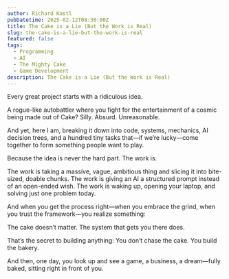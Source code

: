 ```yaml
---
author: Richard Kastl
pubDatetime: 2025-02-12T08:30:00Z
title: The Cake is a Lie (But the Work is Real)
slug: the-cake-is-a-lie-but-the-work-is-real
featured: false
tags:
  - Programming
  - AI
  - The Mighty Cake
  - Game Development
description: The Cake is a Lie (But the Work is Real)
---
```


Every great project starts with a ridiculous idea.

A rogue-like autobattler where you fight for the entertainment of a cosmic being made out of Cake? Silly. Absurd. Unreasonable.

And yet, here I am, breaking it down into code, systems, mechanics, AI decision trees, and a hundred tiny tasks that—if we’re lucky—come together to form something people want to play.

Because the idea is never the hard part. The work is.

The work is taking a massive, vague, ambitious thing and slicing it into bite-sized, doable chunks.
The work is giving an AI a structured prompt instead of an open-ended wish.
The work is waking up, opening your laptop, and solving just one problem today.

And when you get the process right—when you embrace the grind, when you trust the framework—you realize something:

The cake doesn’t matter. The system that gets you there does.

That’s the secret to building anything: You don’t chase the cake. You build the bakery.

And then, one day, you look up and see a game, a business, a dream—fully baked, sitting right in front of you.
